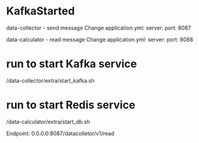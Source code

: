# KafkaStarted

data-collector - send message
Change application.yml:
server:
  port: 8087


data-calculator - read message
Change application.yml:
server:
  port: 8088

# run to start Kafka service
/data-collector/extra/start_kafka.sh

# run to start Redis service
/data-calculator/extra/start_db.sh


Endpoint: 0.0.0.0:8087/datacolletor/v1/read

